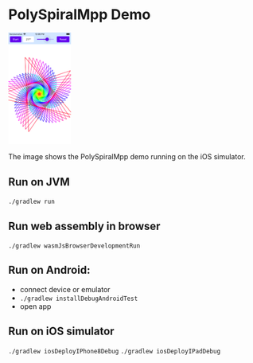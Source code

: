 # PolySpiralMpp Demo

<img src="docs/iOS_Simulator.png"  width=25% height=25%>

The image shows the PolySpiralMpp demo running on the iOS simulator.

## Run on JVM
`./gradlew run`

## Run web assembly in browser
`./gradlew wasmJsBrowserDevelopmentRun`

## Run on Android:
- connect device or emulator
- `./gradlew installDebugAndroidTest`
- open app

## Run on iOS simulator
`./gradlew iosDeployIPhone8Debug`
`./gradlew iosDeployIPadDebug`
